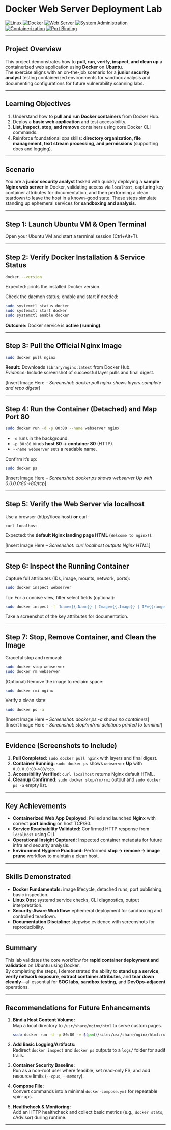 # **Docker Web Server Deployment Lab**

[![Linux](https://img.shields.io/badge/OS-Ubuntu-blue?logo=ubuntu)](https://ubuntu.com/)
[![Docker](https://img.shields.io/badge/Tool-Docker-blue?logo=docker)](https://www.docker.com/)
[![Web Server](https://img.shields.io/badge/Application-Nginx-green?logo=nginx)](https://nginx.org/)
[![System Administration](https://img.shields.io/badge/Focus-System%20Administration-orange)](https://en.wikipedia.org/wiki/System_administrator)
[![Containerization](https://img.shields.io/badge/Skill-Containerization-lightgrey)](https://en.wikipedia.org/wiki/OS-level_virtualisation)
[![Port Binding](https://img.shields.io/badge/Concept-Port%20Binding-red)](https://en.wikipedia.org/wiki/Port_(computer_networking))

---

## **Project Overview**

This project demonstrates how to **pull, run, verify, inspect, and clean up** a containerized web application using **Docker** on **Ubuntu**.  
The exercise aligns with an on-the-job scenario for a **junior security analyst** testing containerized environments for sandbox analysis and documenting configurations for future vulnerability scanning labs.

---

## **Learning Objectives**

1. Understand how to **pull and run Docker containers** from Docker Hub.  
2. Deploy a **basic web application** and test accessibility.  
3. **List, inspect, stop, and remove** containers using core Docker CLI commands.  
4. Reinforce foundational ops skills: **directory organization, file management, text stream processing, and permissions** (supporting docs and logging).

---

## **Scenario**

You are a **junior security analyst** tasked with quickly deploying a **sample Nginx web server** in Docker, validating access via `localhost`, capturing key container attributes for documentation, and then performing a clean teardown to leave the host in a known-good state. These steps simulate standing up ephemeral services for **sandboxing and analysis**.

---

## **Step 1: Launch Ubuntu VM & Open Terminal**

Open your Ubuntu VM and start a terminal session (Ctrl+Alt+T).

---

## **Step 2: Verify Docker Installation & Service Status**

```bash
docker --version
```

Expected: prints the installed Docker version.

Check the daemon status; enable and start if needed:

```bash
sudo systemctl status docker
sudo systemctl start docker
sudo systemctl enable docker
```

**Outcome:** Docker service is **active (running)**.

---

## **Step 3: Pull the Official Nginx Image**

```bash
sudo docker pull nginx
```

**Result:** Downloads `library/nginx:latest` from Docker Hub.  
*Evidence:* Include screenshot of successful layer pulls and final digest.

[Insert Image Here – *Screenshot: docker pull nginx shows layers complete and repo digest*]

---

## **Step 4: Run the Container (Detached) and Map Port 80**

```bash
sudo docker run -d -p 80:80 --name webserver nginx
```

- `-d` runs in the background.  
- `-p 80:80` binds **host 80 → container 80** (HTTP).  
- `--name webserver` sets a readable name.

Confirm it’s up:

```bash
sudo docker ps
```

[Insert Image Here – *Screenshot: docker ps shows webserver Up with 0.0.0.0:80->80/tcp*]

---

## **Step 5: Verify the Web Server via localhost**

Use a browser (http://localhost) **or** curl:

```bash
curl localhost
```

Expected: the **default Nginx landing page HTML** (`Welcome to nginx!`).

[Insert Image Here – *Screenshot: curl localhost outputs Nginx HTML*]

---

## **Step 6: Inspect the Running Container**

Capture full attributes (IDs, image, mounts, network, ports):

```bash
sudo docker inspect webserver
```

Tip: For a concise view, filter select fields (optional):

```bash
sudo docker inspect -f 'Name={{.Name}} | Image={{.Image}} | IP={{range .NetworkSettings.Networks}}{{.IPAddress}}{{end}}' webserver
```

Take a screenshot of the key attributes for documentation.

---

## **Step 7: Stop, Remove Container, and Clean the Image**

Graceful stop and removal:

```bash
sudo docker stop webserver
sudo docker rm webserver
```

(Optional) Remove the image to reclaim space:

```bash
sudo docker rmi nginx
```

Verify a clean slate:

```bash
sudo docker ps -a
```

[Insert Image Here – *Screenshot: docker ps -a shows no containers*]  
[Insert Image Here – *Screenshot: stop/rm/rmi deletions printed to terminal*]

---

## **Evidence (Screenshots to Include)**

1. **Pull Completed:** `sudo docker pull nginx` with layers and final digest.  
2. **Container Running:** `sudo docker ps` shows `webserver` **Up** with `0.0.0.0:80->80/tcp`.  
3. **Accessibility Verified:** `curl localhost` returns Nginx default HTML.  
4. **Cleanup Confirmed:** `sudo docker stop/rm/rmi` output and `sudo docker ps -a` empty list.

---

## **Key Achievements**

- **Containerized Web App Deployed:** Pulled and launched **Nginx** with correct **port binding** on host TCP/80.  
- **Service Reachability Validated:** Confirmed HTTP response from `localhost` using CLI.  
- **Operational Insight Captured:** Inspected container metadata for future infra and security analysis.  
- **Environment Hygiene Practiced:** Performed **stop → remove → image prune** workflow to maintain a clean host.

---

## **Skills Demonstrated**

- **Docker Fundamentals:** image lifecycle, detached runs, port publishing, basic inspection.  
- **Linux Ops:** systemd service checks, CLI diagnostics, output interpretation.  
- **Security-Aware Workflow:** ephemeral deployment for sandboxing and controlled teardown.  
- **Documentation Discipline:** stepwise evidence with screenshots for reproducibility.

---

## **Summary**

This lab validates the core workflow for **rapid container deployment and validation** on Ubuntu using Docker.  
By completing the steps, I demonstrated the ability to **stand up a service**, **verify network exposure**, **extract container attributes**, and **tear down cleanly**—all essential for **SOC labs**, **sandbox testing**, and **DevOps-adjacent** operations.

---

## **Recommendations for Future Enhancements**

1. **Bind a Host Content Volume:**  
   Map a local directory to `/usr/share/nginx/html` to serve custom pages.  
   ```bash
   sudo docker run -d -p 80:80 -v $(pwd)/site:/usr/share/nginx/html:ro --name webserver nginx
   ```

2. **Add Basic Logging/Artifacts:**  
   Redirect `docker inspect` and `docker ps` outputs to a `logs/` folder for audit trails.

3. **Container Security Baseline:**  
   Run as a non-root user where feasible, set read-only FS, and add resource limits (`--cpus`, `--memory`).

4. **Compose File:**  
   Convert commands into a minimal `docker-compose.yml` for repeatable spin-ups.

5. **Healthcheck & Monitoring:**  
   Add an HTTP healthcheck and collect basic metrics (e.g., `docker stats`, cAdvisor) during runtime.

---
